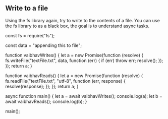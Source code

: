 ## Write to a file
Using the fs library again, try to write to the contents of a file.
You can use the fs library to as a black box, the goal is to understand async tasks.

const fs = require("fs");

const data = "appending this to file";

function vaibhavWrites() {
  let a = new Promise(function (resolve) {
    fs.writeFile("textFile.txt", data, function (err) {
      if (err) throw err;
      resolve();
    });
  });
  return a;
}

function vaibhavReads() {
  let a = new Promise(function (resolve) {
    fs.readFile("textFile.txt", "utf-8", function (err, response) {
      resolve(response);
    });
  });
  return a;
}

async function main() {
  let a = await vaibhavWrites();
  console.log(a);
  let b = await vaibhavReads();
  console.log(b);
}

main();

